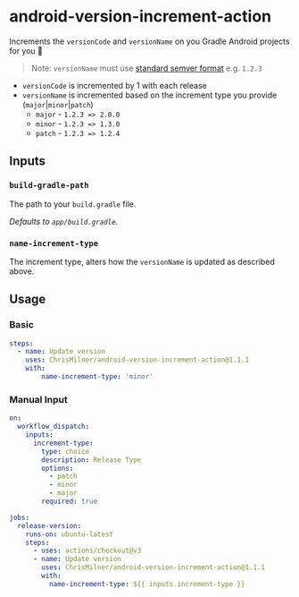 # android-version-increment-action

Increments the `versionCode` and `versionName` on you Gradle Android projects for you :tada:

> Note: `versionName` must use [standard semver format](https://semver.org/) e.g. `1.2.3`

* `versionCode` is incremented by 1 with each release
* `versionName` is incremented based on the increment type you provide (`major`|`minor`|`patch`)
  * `major` - `1.2.3 => 2.0.0`
  * `minor` - `1.2.3 => 1.3.0`
  * `patch` - `1.2.3 => 1.2.4` 

## Inputs

### `build-gradle-path`

The path to your `build.gradle` file.

_Defaults to `app/build.gradle`._

### `name-increment-type`

The increment type, alters how the `versionName` is updated as described above.

## Usage

### Basic

```yaml
steps:
  - name: Update version
    uses: ChrisMilner/android-version-increment-action@1.1.1
    with:
        name-increment-type: 'minor'
```

### Manual Input

```yaml
on:
  workflow_dispatch:
    inputs:
      increment-type:
        type: choice
        description: Release Type
        options:
          - patch
          - minor
          - major
        required: true

jobs:
  release-version:
    runs-on: ubuntu-latest
    steps:
      - uses: actions/checkout@v3
      - name: Update version
        uses: ChrisMilner/android-version-increment-action@1.1.1
        with:
          name-increment-type: ${{ inputs.increment-type }}
```
